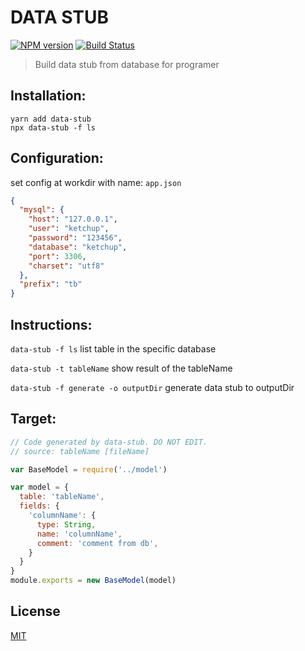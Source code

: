 # DATA STUB
[![NPM version][npm-image]][npm-url]
[![Build Status][travis-image]][travis-url]

> Build data stub from database for programer

## Installation:

```shell
yarn add data-stub
npx data-stub -f ls
```

## Configuration:
set config at workdir with name: `app.json`

```json
{
  "mysql": {
    "host": "127.0.0.1",
    "user": "ketchup",
    "password": "123456",
    "database": "ketchup",
    "port": 3306,
    "charset": "utf8"
  },
  "prefix": "tb"
}
```

## Instructions:

`data-stub -f ls` list table in the specific database

`data-stub -t tableName` show result of the tableName

`data-stub -f generate -o outputDir` generate data stub to outputDir

## Target:

```javascript
// Code generated by data-stub. DO NOT EDIT.
// source: tableName [fileName]

var BaseModel = require('../model')

var model = {
  table: 'tableName',
  fields: {
    'columnName': {
      type: String,
      name: 'columnName',
      comment: 'comment from db',
    }
  }
}
module.exports = new BaseModel(model)

```

## License

  [MIT](./LICENSE)


[npm-image]: https://img.shields.io/npm/v/data-stub.svg?style=flat-square
[npm-url]: https://npmjs.org/package/data-stub
[travis-image]: https://travis-ci.org/liuwill/data-stub.svg?branch=master
[travis-url]: https://travis-ci.org/liuwill/data-stub

